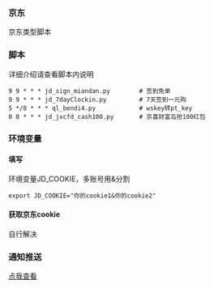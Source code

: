 ### 京东 
京东类型脚本       
### 脚本
详细介绍请查看脚本内说明    
```
9 9 * * * jd_sign_miandan.py        # 签到免单  
9 9 * * * jd_7dayClockin.py         # 7天签到一元购   
5 */8 * * * ql_bendi4.py            # wskey转pt_key  
0 0 * * * jd_jxcfd_cash100.py       # 京喜财富岛抢100红包
```
### 环境变量
#### 填写
环境变量JD_COOKIE，多账号用&分割   
```
export JD_COOKIE="你的cookie1&你的cookie2"    
```
#### 获取京东cookie
自行解决    
### 通知推送
[点我查看](https://github.com/wuye999/myScripts/blob/main/send.md)



